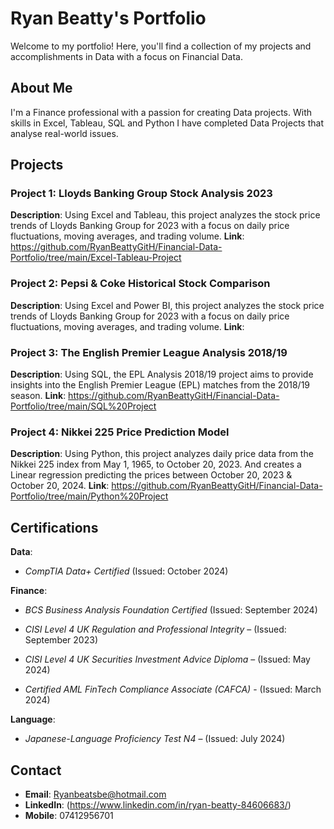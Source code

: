 # Ryan Beatty's Portfolio

Welcome to my portfolio! Here, you'll find a collection of my projects and accomplishments in Data with a focus on Financial Data.

## About Me
I'm a Finance professional with a passion for creating Data projects. With skills in Excel, Tableau, SQL and Python I have completed Data Projects that analyse real-world issues.

## Projects

### Project 1: Lloyds Banking Group Stock Analysis 2023
**Description**: Using Excel and Tableau, this project analyzes the stock price trends of Lloyds Banking Group for 2023 with a focus on daily price fluctuations, moving averages, and trading volume.
**Link**: https://github.com/RyanBeattyGitH/Financial-Data-Portfolio/tree/main/Excel-Tableau-Project

### Project 2: Pepsi & Coke Historical Stock Comparison
**Description**: Using Excel and Power BI, this project analyzes the stock price trends of Lloyds Banking Group for 2023 with a focus on daily price fluctuations, moving averages, and trading volume.
**Link**: 

### Project 3: The English Premier League Analysis 2018/19
**Description**: Using SQL, the EPL Analysis 2018/19 project aims to provide insights into the English Premier League (EPL) matches from the 2018/19 season.
**Link**: https://github.com/RyanBeattyGitH/Financial-Data-Portfolio/tree/main/SQL%20Project

### Project 4: Nikkei 225 Price Prediction Model
**Description**: Using Python, this project analyzes daily price data from the Nikkei 225 index from May 1, 1965, to October 20, 2023. And creates a Linear regression predicting the prices between October 20, 2023 & October 20, 2024.
**Link**: https://github.com/RyanBeattyGitH/Financial-Data-Portfolio/tree/main/Python%20Project

## Certifications
**Data**: 

- *CompTIA Data+ Certified* (Issued: October 2024) 

**Finance**:  

- *BCS Business Analysis Foundation Certified* (Issued: September 2024) 

- *CISI Level 4 UK Regulation and Professional Integrity* – (Issued: September 2023) 

- *CISI Level 4 UK Securities Investment Advice Diploma* – (Issued: May 2024) 

- *Certified AML FinTech Compliance Associate (CAFCA)* - (Issued: March 2024) 

**Language**: 

- *Japanese-Language Proficiency Test N4* – (Issued: July 2024) 

## Contact
- **Email**: Ryanbeatsbe@hotmail.com
- **LinkedIn**: (https://www.linkedin.com/in/ryan-beatty-84606683/)
- **Mobile**: 07412956701
